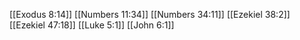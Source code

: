[[Exodus 8:14]]
[[Numbers 11:34]]
[[Numbers 34:11]]
[[Ezekiel 38:2]]
[[Ezekiel 47:18]]
[[Luke 5:1]]
[[John 6:1]]
